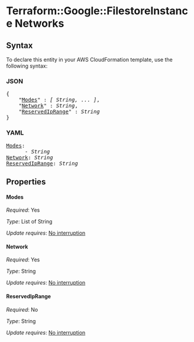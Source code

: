 # Terraform::Google::FilestoreInstance Networks

## Syntax

To declare this entity in your AWS CloudFormation template, use the following syntax:

### JSON

<pre>
{
    "<a href="#modes" title="Modes">Modes</a>" : <i>[ String, ... ]</i>,
    "<a href="#network" title="Network">Network</a>" : <i>String</i>,
    "<a href="#reservediprange" title="ReservedIpRange">ReservedIpRange</a>" : <i>String</i>
}
</pre>

### YAML

<pre>
<a href="#modes" title="Modes">Modes</a>: <i>
      - String</i>
<a href="#network" title="Network">Network</a>: <i>String</i>
<a href="#reservediprange" title="ReservedIpRange">ReservedIpRange</a>: <i>String</i>
</pre>

## Properties

#### Modes

_Required_: Yes

_Type_: List of String

_Update requires_: [No interruption](https://docs.aws.amazon.com/AWSCloudFormation/latest/UserGuide/using-cfn-updating-stacks-update-behaviors.html#update-no-interrupt)

#### Network

_Required_: Yes

_Type_: String

_Update requires_: [No interruption](https://docs.aws.amazon.com/AWSCloudFormation/latest/UserGuide/using-cfn-updating-stacks-update-behaviors.html#update-no-interrupt)

#### ReservedIpRange

_Required_: No

_Type_: String

_Update requires_: [No interruption](https://docs.aws.amazon.com/AWSCloudFormation/latest/UserGuide/using-cfn-updating-stacks-update-behaviors.html#update-no-interrupt)

